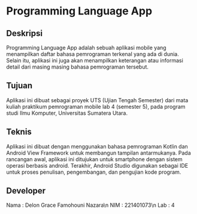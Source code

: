 # Programming Language App

## Deskripsi
Programming Language App adalah sebuah aplikasi mobile yang menampilkan daftar bahasa pemrograman terkenal yang ada di dunia. Selain itu, aplikasi ini juga akan menampilkan keterangan atau informasi detail dari masing masing bahasa pemrograman tersebut.

## Tujuan
Aplikasi ini dibuat sebagai proyek UTS (Ujian Tengah Semester) dari mata kuliah praktikum pemrograman mobile lab 4 (semester 5), pada program studi Ilmu Komputer, Universitas Sumatera Utara.

## Teknis
Aplikasi ini dibuat dengan menggunakan bahasa pemrograman Kotlin dan Android View Framework untuk membangun tampilan antarmukanya. Pada rancangan awal, aplikasi ini ditujukan untuk smartphone dengan sistem operasi berbasis android. Terakhir, Android Studio digunakan sebagai IDE untuk proses penulisan, pengembangan, dan pengujian kode program.

## Developer
Nama  : Delon Grace Famohouni Nazara\n
NIM   : 221401073\n
Lab   : 4
